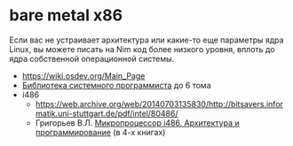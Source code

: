 # bare metal x86

Если вас не устраивает архитектура или какие-то еще параметры ядра Linux, вы можете писать на Nim код более низкого уровня, вплоть до ядра собственной операционной системы.

* https://wiki.osdev.org/Main_Page
* [	
Библиотека системного программиста](http://www.frolov-lib.ru/bsp.html) до 6 тома
* i486
  * https://web.archive.org/web/20140703135830/http://bitsavers.informatik.uni-stuttgart.de/pdf/intel/80486/
  * Григорьев В.Л. [Микропроцессор i486. Архитектура и программирование](https://www.ozon.ru/context/detail/id/152078732/) (в 4-х книгах)


